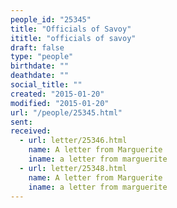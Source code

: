 ```yaml
---
people_id: "25345"
title: "Officials of Savoy"
ititle: "officials of savoy"
draft: false
type: "people"
birthdate: ""
deathdate: ""
social_title: ""
created: "2015-01-20"
modified: "2015-01-20"
url: "/people/25345.html"
sent:
received:
  - url: letter/25346.html
    name: A letter from Marguerite
    iname: a letter from marguerite
  - url: letter/25348.html
    name: A letter from Marguerite
    iname: a letter from marguerite
---
```

